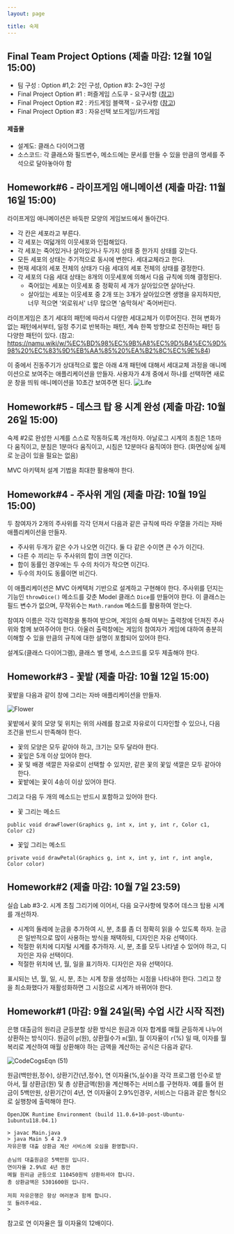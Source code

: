 ```yaml
---
layout: page

title: 숙제
---
```


## Final Team Project Options (제출 마감: 12월 10일 15:00) 

- 팀 구성 : Option #1,2: 2인 구성, Option #3: 2~3인 구성
- Final Project Option #1 : 퍼즐게임 스도쿠 - 요구사항 ([참고](https://drive.google.com/file/d/1jNQyRSuElWsnIV6ZTa8bqFelA1Sj90OA/view?usp=sharing))
- Final Project Option #2 : 카드게임 블랙잭 - 요구사항 ([참고](https://drive.google.com/file/d/1xKbpz1s5VCYCL5qBy3aDgdGw4x2zZIT3/view?usp=sharing))
- Final Project Option #3 : 자유선택 보드게임/카드게임

#### 제출물
- 설계도: 클래스 다이어그램
- 소스코드: 각 클래스와 필드변수, 메소드에는 문서를 만들 수 있을 만큼의 명세를 주석으로 달아놓아야 함


## Homework#6 - 라이프게임 애니메이션 (제출 마감: 11월 16일 15:00) 

라이프게임 애니메이션은 바둑판 모양의 게임보드에서 돌아간다.

- 각 칸은 세포라고 부른다.
- 각 세포는 여덟개의 이웃세포와 인접해있다.
- 각 세포는 죽어있거나 살아있거나 두가지 상태 중 한가지 상태를 갖는다.
- 모든 세포의 상태는 주기적으로 동시에 변한다. 세대교체라고 한다.
- 현재 세대의 세포 전체의 상태가 다음 세대의 세포 전체의 상태를 결정한다.
- 각 세포의 다음 세대 상태는 8개의 이웃세포에 의해서 다음 규칙에 의해 결정된다.
	- 죽어있는 세포는 이웃세포 중 정확히 세 개가 살아있으면 살아난다.
	- 살아있는 세포는 이웃세포 중 2개 또는 3개가 살아있으면 생명을 유지하지만, 너무 적으면 '외로워서' 너무 많으면 '숨막혀서' 죽어버린다.

라이프게임은 초기 세대의 패턴에 따라서 다양한 세대교체가 이루어진다.
전혀 변화가 없는 패턴에서부터, 일정 주기로 반복하는 패턴, 계속 한쪽 방향으로 전진하는 패턴 등
다양한 패턴이 있다. 
(참고: https://namu.wiki/w/%EC%BD%98%EC%9B%A8%EC%9D%B4%EC%9D%98%20%EC%83%9D%EB%AA%85%20%EA%B2%8C%EC%9E%84)

이 중에서 진동주기가 상대적으로 짧은 아래 4개 패턴에 대해서 세대교체 과정을 애니메이션으로 보여주는
애플리케이션을 만들자.
사용자가 4개 중에서 하나를 선택하면 새로운 창을 띄워 애니메이션을 10초간 보여주면 된다.
![Life](https://i.imgur.com/Izc2hjR.png) 



## Homework#5 - 데스크 탑 용 시계 완성 (제출 마감: 10월 26일 15:00)

숙제 #2로 완성한 시계를 스스로 작동하도록 개선하자.
아날로그 시계의 초침은 1초마다 움직이고, 분침은 1분마다 움직이고, 시침은 12분마다 움직여야 한다.
(화면상에 실제로 눈금이 있을 필요는 없음)

MVC 아키텍처 설계 기법을 최대한 활용해야 한다.

## Homework#4 - 주사위 게임 (제출 마감: 10월 19일 15:00)

두 참여자가 2개의 주사위를 각각 던져서 
다음과 같은 규칙에 따라 우열을 가리는 자바 애플리케이션을 만들자.

- 주사위 두개가 같은 수가 나오면 이긴다. 둘 다 같은 수이면 큰 수가 이긴다.
- 다른 수 끼리는 두 주사위의 합이 크면 이긴다.
- 합이 동률인 경우에는 두 수의 차이가 작으면 이긴다.
- 두수의 차이도 동률이면 비긴다.

이 애플리케이션은 MVC 아케텍처 기반으로 설계하고 구현해야 한다.
주사위를 던지는 기능인 `throwDice()` 메소드를 갖춘 Model 클래스 `Dice`를 만들어야 한다.
이 클래스는 필드 변수가 없으며, 무작위수는 `Math.random` 메소드를 활용하여 얻는다.

참여자 이름은 각각 입력창을 통하여 받으며,
게임의 승패 여부는 출력창에 던져진 주사위와 함께 보여주어야 한다.
아울러 출력창에는 게임의 참여자가 게임에 대하여 충분히 이해할 수 있을 만큼의
규칙에 대한 설명이 포함되어 있어야 한다.

설계도(클래스 다이어그램), 클래스 별 명세, 소스코드를 모두 제출해야 한다.



## Homework#3 - 꽃밭 (제출 마감: 10월 12일 15:00)

꽃밭을 다음과 같이 창에 그리는 자바 애플리케이션을 만들자.

![Flower](https://i.imgur.com/Ufy7rsS.png)

꽃밭에서 꽃의 모양 및 위치는 위의 사례를 참고로 자유로이 디자인할 수 있으나, 
다음 조건을 반드시 만족해야 한다.

- 꽃의 모양은 모두 같아야 하고, 크기는 모두 달라야 한다.
- 꽃잎은 5개 이상 있어야 한다.
- 꽃 및 배경 색깔은 자유로이 선택할 수 있지만, 같은 꽃의 꽃잎 색깔은 모두 같아야 한다.
- 꽃밭에는 꽃이 4송이 이상 있어야 한다.

그리고 다음 두 개의 메소드는 반드시 포함하고 있어야 한다.

- 꽃 그리는 메소드

``` public void drawFlower(Graphics g, int x, int y, int r, Color c1, Color c2) ```

- 꽃잎 그리는 메소드

``` private void drawPetal(Graphics g, int x, int y, int r, int angle, Color color) ```


## Homework#2 (제출 마감: 10월 7일 23:59)

실습 Lab #3-2. 시계 초침 그리기에 이어서, 다음 요구사항에 맞추어 데스크 탑용 시계를 개선하자.

- 시계의 둘레에 눈금을 추가하여 시, 분, 초를 좀 더 정확히 읽을 수 있도록 하자. 
눈금은 일반적으로 많이 사용하는 방식을 채택하되, 디자인은 자유 선택이다.
- 적절한 위치에 디지털 시계를 추가하자. 시, 분, 초를 모두 나타낼 수 있어야 하고,
디자인은 자유 선택이다.
- 적절한 위치에 년, 월, 일을 표기하자. 디자인은 자유 선택이다.

표시되는 년, 월, 일, 시, 분, 초는 시계 창을 생성하는 시점을 나타내야 한다.
그리고 창을 최소화했다가 재활성화하면 그 시점으로 시계가 바뀌어야 한다.




## Homework#1 (마감: 9월 24일(목) 수업 시간 시작 직전)

은행 대출금의 원리금 균등분할 상환 방식은 원금과 이자 합계를 매월 균등하게 나누어 상환하는 방식이다. 원금이 `p`(원), 상환월수가 `m`(월), 월 이자율이 `r`(%) 일 때, 이자를 월 복리로 계산하여 매월 상환해야 하는 금액을 계산하는 공식은 다음과 같다.

![CodeCogsEqn (51)](https://i.imgur.com/1N3rFiG.gif)

원금(백만원,정수), 상환기간(년,정수), 연 이자율(%,실수)을 각각 프로그램 인수로 받아서, 월 상환금(원) 및 총 상환금액(원)을 계산해주는 서비스를 구현하자. 예를 들어 원금이 5백만원, 상환기간이 4년, 연 이자율이 2.9%인경우, 서비스는 다음과 같은 형식으로 실행창에 출력해야 한다.

```
OpenJDK Runtime Environment (build 11.0.6+10-post-Ubuntu-1ubuntu118.04.1)

> javac Main.java
> java Main 5 4 2.9
자유은행 대출 상환금 계산 서비스에 오심을 환영합니다.

손님의 대출원금은 5백만원 입니다.
연이자율 2.9%로 4년 동안
메월 원리금 균등으로 110450원씩 상환하셔야 합니다.
총 상환금액은 5301600원 입니다.

저희 자유은행은 항상 여러분과 함께 합니다.
또 들려주세요.
>
```

참고로 연 이자율은 월 이자율의 12배이다.

